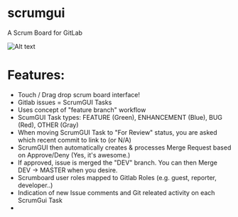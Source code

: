 scrumgui
========

A Scrum Board for GitLab

![Alt text](http://oi60.tinypic.com/rrhwyg.jpg "The ScrumGUI interface to GitLab")

# Features: #

- Touch / Drag drop scrum board interface!
- Gitlab issues = ScrumGUI Tasks 
- Uses concept of "feature branch" workflow
- ScumGUI Task types: FEATURE (Green), ENHANCEMENT (Blue), BUG (Red), OTHER (Gray)
- When moving ScrumGUI Task to "For Review" status, you are asked which recent commit to link to (or N/A)
- ScrumGUI then automatically creates & processes Merge Request based on Approve/Deny (Yes, it's awesome.)
- If approved, issue is merged the "DEV" branch. You can then Merge DEV -> MASTER when you desire.
- Scrumboard user roles mapped to Gitlab Roles (e.g. guest, reporter, developer..)
- Indication of new Issue comments and Git releated activity on each ScrumGui Task
- 
